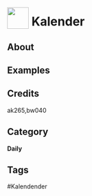 # <img src="https://raw.githack.com/FortAwesome/Font-Awesome/master/svgs/solid/robot.svg" card_color="#22A7F0" width="50" height="50" style="vertical-align:bottom"/> Kalender


## About


## Examples

## Credits
ak265,bw040

## Category
**Daily**

## Tags
#Kalendender

